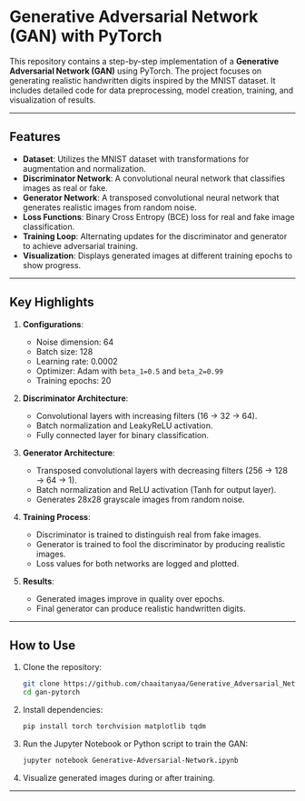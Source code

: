 # Generative Adversarial Network (GAN) with PyTorch

This repository contains a step-by-step implementation of a **Generative Adversarial Network (GAN)** using PyTorch. The project focuses on generating realistic handwritten digits inspired by the MNIST dataset. It includes detailed code for data preprocessing, model creation, training, and visualization of results.

---

## **Features**
- **Dataset**: Utilizes the MNIST dataset with transformations for augmentation and normalization.
- **Discriminator Network**: A convolutional neural network that classifies images as real or fake.
- **Generator Network**: A transposed convolutional neural network that generates realistic images from random noise.
- **Loss Functions**: Binary Cross Entropy (BCE) loss for real and fake image classification.
- **Training Loop**: Alternating updates for the discriminator and generator to achieve adversarial training.
- **Visualization**: Displays generated images at different training epochs to show progress.

---

## **Key Highlights**
1. **Configurations**:
   - Noise dimension: 64
   - Batch size: 128
   - Learning rate: 0.0002
   - Optimizer: Adam with `beta_1=0.5` and `beta_2=0.99`
   - Training epochs: 20

2. **Discriminator Architecture**:
   - Convolutional layers with increasing filters (16 → 32 → 64).
   - Batch normalization and LeakyReLU activation.
   - Fully connected layer for binary classification.

3. **Generator Architecture**:
   - Transposed convolutional layers with decreasing filters (256 → 128 → 64 → 1).
   - Batch normalization and ReLU activation (Tanh for output layer).
   - Generates 28x28 grayscale images from random noise.

4. **Training Process**:
   - Discriminator is trained to distinguish real from fake images.
   - Generator is trained to fool the discriminator by producing realistic images.
   - Loss values for both networks are logged and plotted.

5. **Results**:
   - Generated images improve in quality over epochs.
   - Final generator can produce realistic handwritten digits.

---

## **How to Use**
1. Clone the repository:
   ```bash
   git clone https://github.com/chaaitanyaa/Generative_Adversarial_Network.git
   cd gan-pytorch
   ```

2. Install dependencies:
   ```bash
   pip install torch torchvision matplotlib tqdm
   ```

3. Run the Jupyter Notebook or Python script to train the GAN:
   ```bash
   jupyter notebook Generative-Adversarial-Network.ipynb
   ```

4. Visualize generated images during or after training.

---


